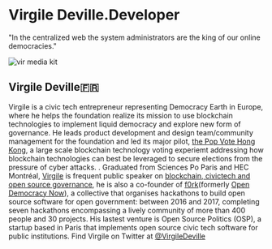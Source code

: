 # Virgile Deville.Developer
"In the centralized web the system administrators are the king of our online democracies."

![vir media kit](https://user-images.githubusercontent.com/24529258/37485506-e3615a1a-2848-11e8-858e-1376cde1111d.jpg)

## Virgile Deville🇫🇷

Virgile is a civic tech entrepreneur representing Democracy Earth in Europe, where he helps the foundation realize its mission to use blockchain technologies to implement liquid democracy and explore new form of governance. He leads product development and design team/community management for the foundation and led its major pilot, [the Pop Vote Hong Kong](http://civictechfest.org/speakers#Virgile_Deville), a large scale blockchain technology voting experiemt addressing how blockchain technologies can best be leveraged to secure elections from the pressure of cyber attacks. . Graduated from Sciences Po Paris and HEC Montréal, [Virgile](virgile.pro) is frequent public speaker on [blockchain, civictech and open source governance](https://docs.google.com/spreadsheets/d/1ZXdhkjBFSd4Vt4WGwE-7BbcyIzlq2-jzsXuVP2oR1KA/edit#gid=0), he is also a co-founder of [f0rk](https://f0rk.eu/)(formerly [Open Democracy Now](http://opendemocracynow.net)), a collective that organises hackathons to build open source software for open government: between 2016 and 2017, completing seven hackathons encompassing a lively community of more than 400 people and 30 projects. His lastest venture is Open Source Politics (OSP), a startup based in Paris that implements open source civic tech software for public institutions. Find Virgile on Twitter at [@VirgileDeville](https://twitter.com/VirgileDeville)



